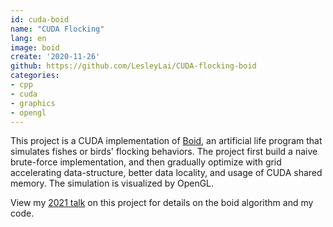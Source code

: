 ```yaml
---
id: cuda-boid
name: "CUDA Flocking"
lang: en
image: boid
create: '2020-11-26'
github: https://github.com/LesleyLai/CUDA-flocking-boid
categories:
- cpp
- cuda
- graphics
- opengl
---
```


This project is a CUDA implementation of [Boid](https://en.wikipedia.org/wiki/Boids), an artificial life program that simulates fishes or birds' flocking behaviors.
The project first build a naive brute-force implementation, and then gradually optimize with grid accelerating data-structure, better data locality, and usage of CUDA shared memory.
The simulation is visualized by OpenGL.

View my [2021 talk](https://www.youtube.com/watch?v=PPsP1unDkSg) on this project for details on the boid algorithm and my code.
